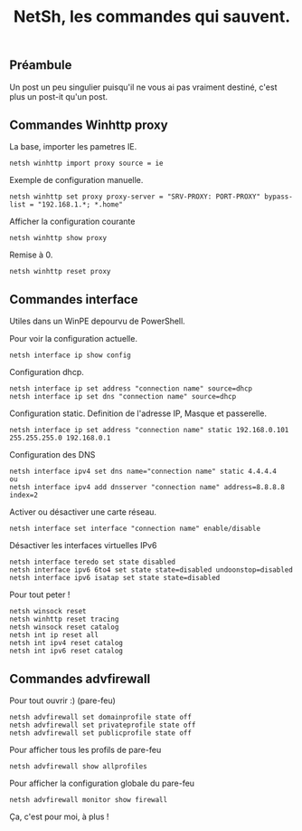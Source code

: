 ﻿---
title: "NetSh, les commandes qui sauvent."
excerpt: "L'essentiel des commandes NetSh qui peuvent vous sauver quand PowerShell n'est pas là."
category: PowerShell
classes: wide
comments: true
tags: 
  - NetSH
  - Tips
  - WinHTTP
---

## Préambule


Un post un peu singulier puisqu'il ne vous ai pas vraiment destiné, c'est plus un post-it qu'un post.

## Commandes Winhttp proxy


La base, importer les pametres IE.

```
netsh winhttp import proxy source = ie
```


Exemple de configuration manuelle.

```
netsh winhttp set proxy proxy-server = "SRV-PROXY: PORT-PROXY" bypass-list = "192.168.1.*; *.home"
```


Afficher la configuration courante

```
netsh winhttp show proxy
```


Remise à 0.

```
netsh winhttp reset proxy
```


## Commandes interface


Utiles dans un WinPE depourvu de PowerShell.

Pour voir la configuration actuelle.

```
netsh interface ip show config
```


Configuration dhcp.

```
netsh interface ip set address "connection name" source=dhcp
netsh interface ip set dns "connection name" source=dhcp
```


Configuration static. Definition de l'adresse IP, Masque et passerelle.

```
netsh interface ip set address "connection name" static 192.168.0.101 255.255.255.0 192.168.0.1
```



Configuration des DNS

```
netsh interface ipv4 set dns name="connection name" static 4.4.4.4
ou
netsh interface ipv4 add dnsserver "connection name" address=8.8.8.8 index=2
```


Activer ou désactiver une carte réseau.

```
netsh interface set interface "connection name" enable/disable
```


Désactiver les interfaces virtuelles IPv6

```
netsh interface teredo set state disabled
netsh interface ipv6 6to4 set state state=disabled undoonstop=disabled
netsh interface ipv6 isatap set state state=disabled
```


Pour tout peter !

```
netsh winsock reset
netsh winhttp reset tracing
netsh winsock reset catalog
netsh int ip reset all
netsh int ipv4 reset catalog
netsh int ipv6 reset catalog
```

## Commandes advfirewall

Pour tout ouvrir :) (pare-feu)

```
netsh advfirewall set domainprofile state off
netsh advfirewall set privateprofile state off
netsh advfirewall set publicprofile state off
```


Pour afficher tous les profils de pare-feu

```
netsh advfirewall show allprofiles
```


Pour afficher la configuration globale du pare-feu

```
netsh advfirewall monitor show firewall
```

Ça, c'est pour moi, à plus !